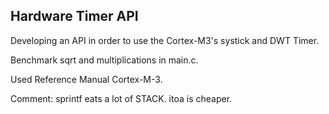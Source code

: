 ## Hardware Timer API

Developing an API in order to use the Cortex-M3's systick and DWT Timer. 

Benchmark sqrt and multiplications in main.c. 

Used Reference Manual Cortex-M-3.

Comment: sprintf eats a lot of STACK. itoa is cheaper.

